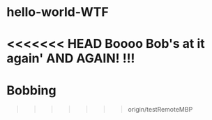 # hello-world-WTF
<<<<<<< HEAD
Boooo Bob's at it again'
AND AGAIN! !!!
=======
# Bobbing
>>>>>>> origin/testRemoteMBP
